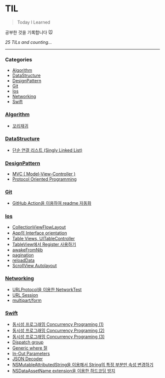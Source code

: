 # TIL
> Today I Learned

공부한 것을 기록합니다 🐭


_25 TILs and counting..._

---

### Categories

- [Algorithm](#Algorithm)
- [DataStructure](#DataStructure)
- [DesignPattern](#DesignPattern)
- [Git](#Git)
- [Ios](#Ios)
- [Networking](#Networking)
- [Swift](#Swift)

### [Algorithm](#Algorithm)
- [꼬리재귀](Algorithm/꼬리재귀.md)

### [DataStructure](#DataStructure)
- [단순 연결 리스트 (Singly Linked List)](DataStructure/SinglyLinkedList.md)

### [DesignPattern](#DesignPattern)
- [MVC ( Model-View-Controller )](DesignPattern/MVC.md)
- [Protocol Oriented Programming](DesignPattern/Protocol_Oriented_Programming.md)

### [Git](#Git)
- [GitHub Action을 이용하여 readme 자동화](Git/GitHub_Action을_이용하여_readme_자동화.md)

### [Ios](#Ios)
- [CollectionViewFlowLayout](Ios/CollectionViewFlowLayout.md)
- [App의 Interface orientation](Ios/Interface_orientation.md)
- [Table Views, UITableController](Ios/Tabel_Views_UITableController.md)
- [TableView에서 Register 사용하기](Ios/TableView_Register.md)
- [awakeFromNib](Ios/awakeFromNib.md)
- [pagination](Ios/pagination.md)
- [reloadData](Ios/reloadData.md)
- [ScrollView Autolayout](Ios/scrollView_autolayout.md)

### [Networking](#Networking)
- [URLProtocol을 이용한 NetworkTest](Networking/URLProtocol_NetworkTest.md)
- [URL Session](Networking/URLSession_1.md)
- [multipart/form](Networking/multipartform.md)

### [Swift](#Swift)
- [동시성 프로그래밍 Concurrency Programing (1)](Swift/Concurrency_Programming_1.md)
- [동시성 프로그래밍 Concurrency Programing (2)](Swift/Concurrency_Programming_2.md)
- [동시성 프로그래밍 Concurrency Programing (3)](Swift/Concurrency_Programming_3.md)
- [Dispatch group](Swift/DispatchGroup.md)
- [Generic where 절](Swift/Generic_where_절.md)
- [In-Out Parameters](Swift/In-Out_Parameters.md)
- [JSON Decoder](Swift/JSONDecoder.md)
- [NSMutableAttributedString을 이용해서 String의 특정 부분만 속성 변경하기](Swift/NSMutableAttributedString.md)
- [NSDataAssetName extension을 이용한 하드코딩 방지](Swift/extension활용하기.md)

[1]: https://simonwillison.net/2020/Apr/20/self-rewriting-readme/
[2]: https://github.com/jbranchaud/til

